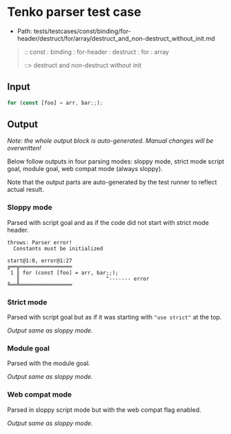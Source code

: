 # Tenko parser test case

- Path: tests/testcases/const/binding/for-header/destruct/for/array/destruct_and_non-destruct_without_init.md

> :: const : binding : for-header : destruct : for : array
>
> ::> destruct and non-destruct without init

## Input

`````js
for (const [foo] = arr, bar;;);
`````

## Output

_Note: the whole output block is auto-generated. Manual changes will be overwritten!_

Below follow outputs in four parsing modes: sloppy mode, strict mode script goal, module goal, web compat mode (always sloppy).

Note that the output parts are auto-generated by the test runner to reflect actual result.

### Sloppy mode

Parsed with script goal and as if the code did not start with strict mode header.

`````
throws: Parser error!
  Constants must be initialized

start@1:0, error@1:27
╔══╦═════════════════
 1 ║ for (const [foo] = arr, bar;;);
   ║                            ^------- error
╚══╩═════════════════

`````

### Strict mode

Parsed with script goal but as if it was starting with `"use strict"` at the top.

_Output same as sloppy mode._

### Module goal

Parsed with the module goal.

_Output same as sloppy mode._

### Web compat mode

Parsed in sloppy script mode but with the web compat flag enabled.

_Output same as sloppy mode._

